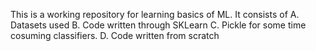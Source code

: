 This is a working repository for learning basics of ML.
It consists of 
A. Datasets used
B. Code written through SKLearn
C. Pickle for some time cosuming classifiers.
D. Code written from scratch
